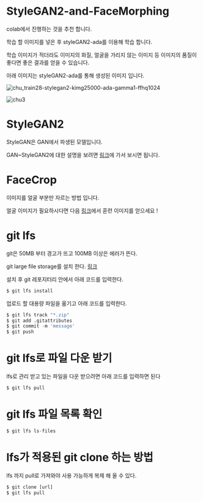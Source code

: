 # StyleGAN2-and-FaceMorphing

colab에서 진행하는 것을 추천 합니다.

학습 할 이미지를 넣은 후 styleGAN2-ada를 이용해 학습 합니다.

학습 이미지가 적더라도 이미지의 화질, 얼굴을 가리지 않는 이미지 등 이미지의 품질이 좋다면 좋은 결과를 얻을 수 있습니다.

아래 이미지는 styleGAN2-ada를 통해 생성된 이미지 입니다.

![chu_train28-stylegan2-kimg25000-ada-gamma1-ffhq1024](https://user-images.githubusercontent.com/40240766/141753191-ea24abb8-bfc9-414a-8594-af2b2c027df8.jpg)

![chu3](https://user-images.githubusercontent.com/40240766/141887071-f835930c-61e0-4714-86f7-fcea824ba6c5.png)

# StyleGAN2

StyleGAN은 GAN에서 파생된 모델입니다.

GAN~StyleGAN2에 대한 설명을 보려면 [링크](https://www.notion.so/GAN-StyleGAN2-28db3fa1a6dd4ec5b072488beaec9072)에 가서 보시면 됩니다.

# FaceCrop

이미지를 얼굴 부분만 자르는 방법 입니다.

얼굴 이미지가 필요하시다면 다음 [링크](https://www.notion.so/a939b61381c24388a1abb85038805f64)에서 훈련 이미지를 얻으세요 !

# git lfs
git은 50MB 부터 경고가 뜨고 100MB 이상은 에러가 뜬다.

git large file storage를 설치 한다. [링크](https://git-lfs.github.com/)

설치 후 git 레포지터리 안에서 아래 코드를 입력한다.

```python
$ git lfs install
```

업로드 할 대용량 파일을 옮기고 아래 코드를 입력한다.

```python
$ git lfs track "*.zip"
$ git add .gitattributes
$ git commit -m 'message'
$ git push
```

# git lfs로 파일 다운 받기

lfs로 관리 받고 있는 파일을 다운 받으려면 아래 코드를 입력하면 된다

```python
$ git lfs pull
```

# git lfs 파일 목록 확인

```python
$ git lfs ls-files
```

# lfs가 적용된 git clone 하는 방법

lfs 까지 pull로 가져와야 사용 가능하게 복제 해 올 수 있다.

```python
$ git clone [url]
$ git lfs pull
```
